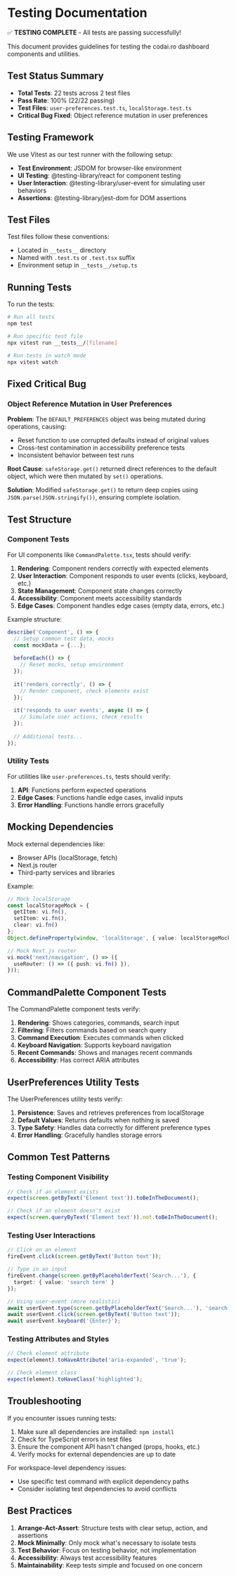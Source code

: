 # Testing Documentation

✅ **TESTING COMPLETE** - All tests are passing successfully!

This document provides guidelines for testing the codai.ro dashboard components and utilities.

## Test Status Summary

- **Total Tests**: 22 tests across 2 test files
- **Pass Rate**: 100% (22/22 passing)
- **Test Files**: `user-preferences.test.ts`, `localStorage.test.ts`
- **Critical Bug Fixed**: Object reference mutation in user preferences

## Testing Framework

We use Vitest as our test runner with the following setup:

- **Test Environment**: JSDOM for browser-like environment
- **UI Testing**: @testing-library/react for component testing
- **User Interaction**: @testing-library/user-event for simulating user behaviors
- **Assertions**: @testing-library/jest-dom for DOM assertions

## Test Files

Test files follow these conventions:

- Located in `__tests__` directory
- Named with `.test.ts` or `.test.tsx` suffix
- Environment setup in `__tests__/setup.ts`

## Running Tests

To run the tests:

```bash
# Run all tests
npm test

# Run specific test file
npx vitest run __tests__/[filename]

# Run tests in watch mode
npx vitest watch
```

## Fixed Critical Bug

### Object Reference Mutation in User Preferences

**Problem**: The `DEFAULT_PREFERENCES` object was being mutated during operations, causing:
- Reset function to use corrupted defaults instead of original values
- Cross-test contamination in accessibility preference tests
- Inconsistent behavior between test runs

**Root Cause**: `safeStorage.get()` returned direct references to the default object, which were then mutated by `set()` operations.

**Solution**: Modified `safeStorage.get()` to return deep copies using `JSON.parse(JSON.stringify())`, ensuring complete isolation.

## Test Structure

### Component Tests

For UI components like `CommandPalette.tsx`, tests should verify:

1. **Rendering**: Component renders correctly with expected elements
2. **User Interaction**: Component responds to user events (clicks, keyboard, etc.)
3. **State Management**: Component state changes correctly
4. **Accessibility**: Component meets accessibility standards
5. **Edge Cases**: Component handles edge cases (empty data, errors, etc.)

Example structure:

```typescript
describe('Component', () => {
  // Setup common test data, mocks
  const mockData = {...};
  
  beforeEach(() => {
    // Reset mocks, setup environment
  });
  
  it('renders correctly', () => {
    // Render component, check elements exist
  });
  
  it('responds to user events', async () => {
    // Simulate user actions, check results
  });
  
  // Additional tests...
});
```

### Utility Tests

For utilities like `user-preferences.ts`, tests should verify:

1. **API**: Functions perform expected operations
2. **Edge Cases**: Functions handle edge cases, invalid inputs
3. **Error Handling**: Functions handle errors gracefully

## Mocking Dependencies

Mock external dependencies like:

- Browser APIs (localStorage, fetch)
- Next.js router
- Third-party services and libraries

Example:

```typescript
// Mock localStorage
const localStorageMock = {
  getItem: vi.fn(),
  setItem: vi.fn(),
  clear: vi.fn()
};
Object.defineProperty(window, 'localStorage', { value: localStorageMock });

// Mock Next.js router
vi.mock('next/navigation', () => ({
  useRouter: () => ({ push: vi.fn() }),
}));
```

## CommandPalette Component Tests

The CommandPalette component tests verify:

1. **Rendering**: Shows categories, commands, search input
2. **Filtering**: Filters commands based on search query
3. **Command Execution**: Executes commands when clicked
4. **Keyboard Navigation**: Supports keyboard navigation
5. **Recent Commands**: Shows and manages recent commands
6. **Accessibility**: Has correct ARIA attributes

## UserPreferences Utility Tests

The UserPreferences utility tests verify:

1. **Persistence**: Saves and retrieves preferences from localStorage
2. **Default Values**: Returns defaults when nothing is saved
3. **Type Safety**: Handles data correctly for different preference types
4. **Error Handling**: Gracefully handles storage errors

## Common Test Patterns

### Testing Component Visibility

```typescript
// Check if an element exists
expect(screen.getByText('Element text')).toBeInTheDocument();

// Check if an element doesn't exist
expect(screen.queryByText('Element text')).not.toBeInTheDocument();
```

### Testing User Interactions

```typescript
// Click on an element
fireEvent.click(screen.getByText('Button text'));

// Type in an input
fireEvent.change(screen.getByPlaceholderText('Search...'), {
  target: { value: 'search term' }
});

// Using user-event (more realistic)
await userEvent.type(screen.getByPlaceholderText('Search...'), 'search term');
await userEvent.click(screen.getByText('Button text'));
await userEvent.keyboard('{Enter}');
```

### Testing Attributes and Styles

```typescript
// Check element attribute
expect(element).toHaveAttribute('aria-expanded', 'true');

// Check element class
expect(element).toHaveClass('highlighted');
```

## Troubleshooting

If you encounter issues running tests:

1. Make sure all dependencies are installed: `npm install`
2. Check for TypeScript errors in test files
3. Ensure the component API hasn't changed (props, hooks, etc.)
4. Verify mocks for external dependencies are up to date

For workspace-level dependency issues:
- Use specific test command with explicit dependency paths
- Consider isolating test dependencies to avoid conflicts

## Best Practices

1. **Arrange-Act-Assert**: Structure tests with clear setup, action, and assertions
2. **Mock Minimally**: Only mock what's necessary to isolate tests
3. **Test Behavior**: Focus on testing behavior, not implementation
4. **Accessibility**: Always test accessibility features
5. **Maintainability**: Keep tests simple and focused on one concern
